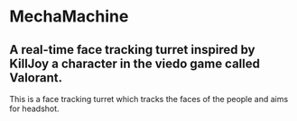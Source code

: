 # MechaMachine
## A real-time face tracking turret inspired by KillJoy a character in the viedo game called Valorant.

This is a face tracking turret which tracks the faces of the people and aims for headshot.
